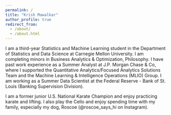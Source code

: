 ```yaml
---
permalink: /
title: "Krish Mawalkar"
author_profile: true
redirect_from: 
  - /about/
  - /about.html
---
```


I am a third-year Statistics and Machine Learning student in the Department of Statistics and Data Science at Carnegie Mellon University. I am completing minors in Business Analytics & Optimization, Philosophy. I have past work experience as a Summer Analyst at J.P. Morgan Chase & Co, where I supported the Quantitative Analytics/Focused Analytics Solutions Team and the Machine Learning & Intelligence Operations (MLIO) Group. I am working as a Summer Data Scientist at the Federal Reserve - Bank of St. Louis (Banking Supervision Division).

I am a former junior U.S. National Karate Champion and enjoy practicing karate and lifting. I also play the Cello and enjoy spending time with my family, especially my dog, Roscoe (@roscoe_says_hi on Instagram).
